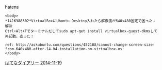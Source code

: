 
hatena

```
<body>
*1416388302*VirtualBoxにUbuntu Desktop入れたら解像度が640x480固定で困った→解決
Ctrl+Alt+Tでターミナルだしてsudo apt-get install virtualbox-guest-dkmsして再起動。直った！

ref: http://askubuntu.com/questions/452108/cannot-change-screen-size-from-640x480-after-14-04-installation-on-virtualbox-os
</body>
```


[はてなダイアリー 2014-11-19](https://nishiohirokazu.hatenadiary.org/archive/2014/11/19)